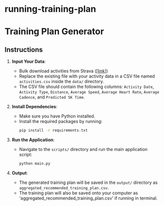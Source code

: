 # running-training-plan

# Training Plan Generator

## Instructions

1. **Input Your Data**:
   - Bulk download activities from Strava ([[link](https://support.strava.com/hc/en-us/articles/216918437-Exporting-your-Data-and-Bulk-Export)])
   - Replace the existing file with your activity data in a CSV file named `activities.csv` inside the `data/` directory.
   - The CSV file should contain the following columns: `Activity Date`, `Activity Type`, `Distance`, `Average Speed`, `Average Heart Rate`, `Average Cadence`, and `Predicted 5K Time`.

3. **Install Dependencies**:
   - Make sure you have Python installed.
   - Install the required packages by running:
     ```bash
     pip install -r requirements.txt
     ```

4. **Run the Application**:
   - Navigate to the `scripts/` directory and run the main application script:
     ```bash
     python main.py
     ```

5. **Output**:
   - The generated training plan will be saved in the `output/` directory as `aggregated_recommended_training_plan.csv`.
   - The training plan will also be saved onto your computer as 'aggregated_recommended_training_plan.csv' if running in terminal.
